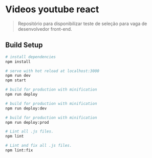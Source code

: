 # Videos youtube react

> Repositório para disponibilizar teste de seleção para vaga de desenvolvedor front-end.

## Build Setup

``` bash
# install dependencies
npm install

# serve with hot reload at localhost:3000
npm run dev
npm start

# build for production with minification
npm run deploy

# build for production with minification
npm run deploy:dev

# build for production with minification
npm run deploy:prod

# Lint all .js files.
npm lint

# Lint and fix all .js files.
npm lint:fix

```
